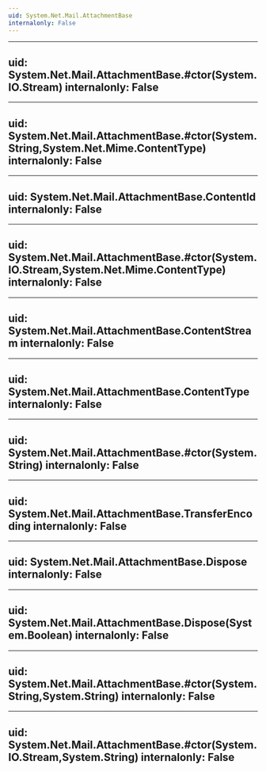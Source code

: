 ```yaml
---
uid: System.Net.Mail.AttachmentBase
internalonly: False
---
```


---
uid: System.Net.Mail.AttachmentBase.#ctor(System.IO.Stream)
internalonly: False
---

---
uid: System.Net.Mail.AttachmentBase.#ctor(System.String,System.Net.Mime.ContentType)
internalonly: False
---

---
uid: System.Net.Mail.AttachmentBase.ContentId
internalonly: False
---

---
uid: System.Net.Mail.AttachmentBase.#ctor(System.IO.Stream,System.Net.Mime.ContentType)
internalonly: False
---

---
uid: System.Net.Mail.AttachmentBase.ContentStream
internalonly: False
---

---
uid: System.Net.Mail.AttachmentBase.ContentType
internalonly: False
---

---
uid: System.Net.Mail.AttachmentBase.#ctor(System.String)
internalonly: False
---

---
uid: System.Net.Mail.AttachmentBase.TransferEncoding
internalonly: False
---

---
uid: System.Net.Mail.AttachmentBase.Dispose
internalonly: False
---

---
uid: System.Net.Mail.AttachmentBase.Dispose(System.Boolean)
internalonly: False
---

---
uid: System.Net.Mail.AttachmentBase.#ctor(System.String,System.String)
internalonly: False
---

---
uid: System.Net.Mail.AttachmentBase.#ctor(System.IO.Stream,System.String)
internalonly: False
---
